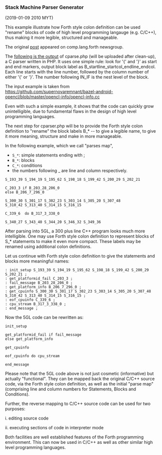 ### Stack Machine Parser Generator

(2019-01-09 2010 MYT)

This example illustrate how Forth style colon definition can be used "rename" blocks of code of high level programming langauge (e.g. C/C++), thus making it more legible, structured and manageable.

The original [post](https://groups.google.com/forum/#!topic/comp.lang.forth/cAZURahAnzg) appeared on comp.lang.forth newsgroup.

The [following is the output](https://github.com/udexon/5CSM/blob/master/SMPG/o_blocks) of cparse.php (will be uploaded after clean-up), a C parser written in PHP. It uses one simple rule: look for '{' and '}' as start and end markers, output block label as B_startline_startcol_endline_endcol. Each line starts with the line number, followed by the column number of either '{' or '}'. The number following IN_IF is the nest level of the block.

The input example is taken from https://github.com/supernovaremnant/bazel-android-opencl/blob/master/opencl-info/opencl-info.cc

Even with such a simple example, it shows that the code can quickly grow unintelligible, due to fundamental flaws in the design of high level programming languages.

The next step for cparser.php will be to provide the Forth style colon definition to "rename" the block labels B_* -- to give a legible name, to give it more meaning, structure and make in more manageable.

In the following example, which we call "parses map",

- `S_*`: simple statements ending with ;
- `B_*`: blocks
- `C_*`: conditions
- the numbers following _ are line and column respectively.

```
S_193_39 S_194_19 S_195_62 S_198_18 S_199_42 S_200_29 S_202_21 

C_203_3 if B_203_28_206_0  
else B_206_7_296_0 

S_300_30 S_301_17 S_302_23 S_303_14 S_305_20 S_307_48 
S_310_42 S_313_40 S_314_15 S_316_15 

C_339_6  do B_317_3_338_0  

S_340_27 S_343_40 S_344_20 S_346_32 S_349_36 
```

After parsing into 5GL, a 300 plus line C++ program looks much more intelligible. One may use Forth style colon definition to represent blocks of S_* statements to make it even more compact. These labels may be renamed using additional colon definitions.

Let us continue with Forth style colon definition to give the statements and blocks more meaningful names:

```
: init_setup S_193_39 S_194_19 S_195_62 S_198_18 S_199_42 S_200_29 S_202_21 ;
: get_platformid_fail C_203_3 ;
: fail_message B_203_28_206_0 ;
: get_platform_info B_206_7_296_0 ;
: get_cpuinfo S_300_30 S_301_17 S_302_23 S_303_14 S_305_20 S_307_48 
S_310_42 S_313_40 S_314_15 S_316_15 ;
: eof_cpuinfo C_339_6 ;
: cpu_stream B_317_3_338_0 ;
: end_message ;
```
Now the 5GL code can be rewritten as:

```
init_setup

get_platformid_fail if fail_message 
else get_platform_info 

get_cpuinfo 

eof_cpuinfo do cpu_stream 

end_message 
```


Please note that the 5GL code above is not just cosmetic (informative) but actually "functional". They can be mapped back the original C/C++ source code, via the Forth style colon definition, as well as the initial "parse map" (comprising line and column numbers for Statements, Blocks and Conditions).

Further, the reverse mapping to C/C++ source code can be used for two purposes:

i. editing source code

ii. executing sections of code in interpreter mode

Both facilities are well established features of the Forth  programming environment. This can now be used in C/C++ as well as other similar high level programming languages.
